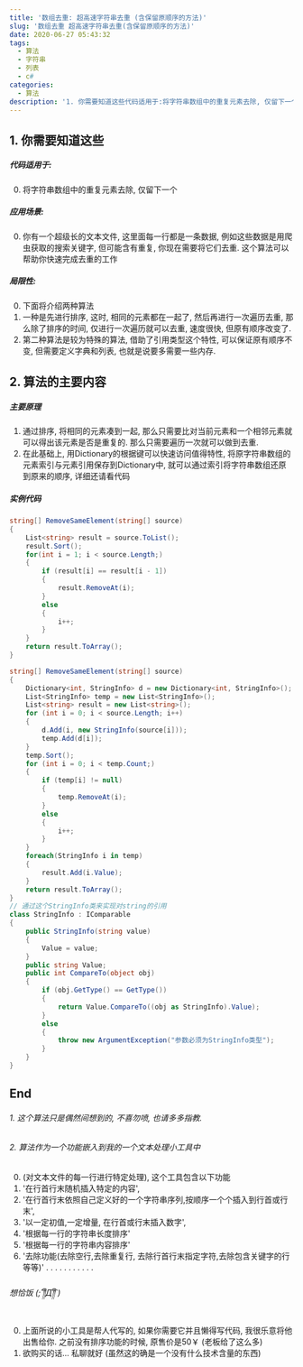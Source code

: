 ```yaml
---
title: '数组去重: 超高速字符串去重 (含保留原顺序的方法)'
slug: '数组去重 超高速字符串去重(含保留原顺序的方法)'
date: 2020-06-27 05:43:32
tags:
  - 算法
  - 字符串
  - 列表
  - c#
categories:
  - 算法
description: '1. 你需要知道这些代码适用于:将字符串数组中的重复元素去除, 仅留下一个应用场景:你有一个超级长的文本文件, 这里面每一行都是一条数据, 例如这些数据是用爬虫获取的搜索关键字, 但可能含有重复, 你现在需要将它们去重. 这个算法可以帮助你快速完成去重的工作局限性:下面将介绍两种算法一种是先进行排序, 这时, 相同的元素都在一起了, 然后再进行一次遍历去重, 那么除了排序的时间, 仅进行一次遍历就可以去重, 速度很快, 但原有顺序改变了.第二种算法是较为特殊的算法, 借助了引用类型'
---
```


## 1. 你需要知道这些

##### 代码适用于:

0. 将字符串数组中的重复元素去除, 仅留下一个

##### 应用场景:

0. 你有一个超级长的文本文件, 这里面每一行都是一条数据, 例如这些数据是用爬虫获取的搜索关键字, 但可能含有重复, 你现在需要将它们去重. 这个算法可以帮助你快速完成去重的工作

##### 局限性:

0. 下面将介绍两种算法
1. 一种是先进行排序, 这时, 相同的元素都在一起了, 然后再进行一次遍历去重, 那么除了排序的时间, 仅进行一次遍历就可以去重, 速度很快, 但原有顺序改变了.
2. 第二种算法是较为特殊的算法, 借助了引用类型这个特性, 可以保证原有顺序不变, 但需要定义字典和列表, 也就是说要多需要一些内存.


## 2. 算法的主要内容

##### 主要原理

1. 通过排序, 将相同的元素凑到一起, 那么只需要比对当前元素和一个相邻元素就可以得出该元素是否是重复的. 那么只需要遍历一次就可以做到去重.
2. 在此基础上, 用Dictionary的根据键可以快速访问值得特性, 将原字符串数组的元素索引与元素引用保存到Dictionary中, 就可以通过索引将字符串数组还原到原来的顺序, 详细还请看代码

##### 实例代码


```csharp
string[] RemoveSameElement(string[] source)
{
    List<string> result = source.ToList();
    result.Sort();
    for(int i = 1; i < source.Length;)
    {
        if (result[i] == result[i - 1])
        {
            result.RemoveAt(i);
        }
        else
        {
            i++;
        }
    }
    return result.ToArray();
}
```


```csharp
string[] RemoveSameElement(string[] source)
{
    Dictionary<int, StringInfo> d = new Dictionary<int, StringInfo>();
    List<StringInfo> temp = new List<StringInfo>();
    List<string> result = new List<string>();
    for (int i = 0; i < source.Length; i++)
    {
        d.Add(i, new StringInfo(source[i]));
        temp.Add(d[i]);
    }
    temp.Sort();
    for (int i = 0; i < temp.Count;)
    {
        if (temp[i] != null)
        {
            temp.RemoveAt(i);
        }
        else
        {
            i++;
        }
    }
    foreach(StringInfo i in temp)
    {
        result.Add(i.Value);
    }
    return result.ToArray();
}
// 通过这个StringInfo类来实现对string的引用
class StringInfo : IComparable
{
    public StringInfo(string value)
    {
        Value = value;
    }
    public string Value;
    public int CompareTo(object obj)
    {
        if (obj.GetType() == GetType())
        {
            return Value.CompareTo((obj as StringInfo).Value);
        }
        else
        {
            throw new ArgumentException("参数必须为StringInfo类型");
        }
    }
}
```

## End

###### 1. 这个算法只是偶然间想到的, 不喜勿喷, 也请多多指教.

###### 2. 算法作为一个功能嵌入到我的一个文本处理小工具中

0. (对文本文件的每一行进行特定处理), 这个工具包含以下功能
1. '在行首行末随机插入特定的内容', 
2. '在行首行末依照自己定义好的一个字符串序列,按顺序一个个插入到行首或行末', 
3. '以一定初值,一定增量, 在行首或行末插入数字', 
4. '根据每一行的字符串长度排序'
5. '根据每一行的字符串内容排序'
6. '去除功能(去除空行,去除重复行, 去除行首行末指定字符,去除包含关键字的行 等等)'
.
.
.
.
.
.
.
.
.
.
.

###### 想恰饭 (;´༎ຶД༎ຶ`)

0. 上面所说的小工具是帮人代写的, 如果你需要它并且懒得写代码, 我很乐意将他出售给你. 之前没有排序功能的时候, 原售价是50￥ (老板给了这么多)
1. 欲购买的话... 私聊就好 (虽然这的确是一个没有什么技术含量的东西)

